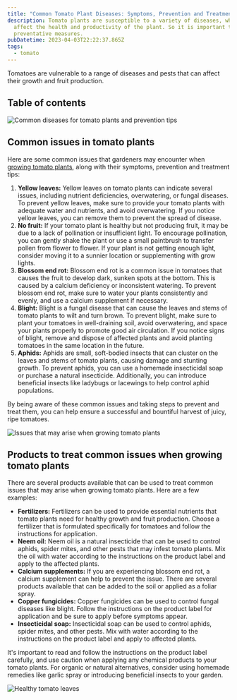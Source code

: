 ```yaml
---
title: "Common Tomato Plant Diseases: Symptoms, Prevention and Treatment Tips"
description: Tomato plants are susceptible to a variety of diseases, which can
  affect the health and productivity of the plant. So it is important to take
  preventative measures.
pubDatetime: 2023-04-03T22:22:37.865Z
tags:
  - tomato
---
```


Tomatoes are vulnerable to a range of diseases and pests that can affect their growth and fruit production.

## Table of contents

![Common diseases for tomato plants and prevention tips](/images/uploads/growing-tomato-indoors-1-.jpg "Common diseases for tomato plants and prevention tips")

## Common issues in tomato plants

Here are some common issues that gardeners may encounter when [growing tomato plants](https://urbangardener.wiki/posts/growing-tomatoes-in-pots-from-seed-to-harvest/), along with their symptoms, prevention and treatment tips:

1. **Yellow leaves:** Yellow leaves on tomato plants can indicate several issues, including nutrient deficiencies, overwatering, or fungal diseases. To prevent yellow leaves, make sure to provide your tomato plants with adequate water and nutrients, and avoid overwatering. If you notice yellow leaves, you can remove them to prevent the spread of disease.
2. **No fruit:** If your tomato plant is healthy but not producing fruit, it may be due to a lack of pollination or insufficient light. To encourage pollination, you can gently shake the plant or use a small paintbrush to transfer pollen from flower to flower. If your plant is not getting enough light, consider moving it to a sunnier location or supplementing with grow lights.
3. **Blossom end rot:** Blossom end rot is a common issue in tomatoes that causes the fruit to develop dark, sunken spots at the bottom. This is caused by a calcium deficiency or inconsistent watering. To prevent blossom end rot, make sure to water your plants consistently and evenly, and use a calcium supplement if necessary.
4. **Blight:** Blight is a fungal disease that can cause the leaves and stems of tomato plants to wilt and turn brown. To prevent blight, make sure to plant your tomatoes in well-draining soil, avoid overwatering, and space your plants properly to promote good air circulation. If you notice signs of blight, remove and dispose of affected plants and avoid planting tomatoes in the same location in the future.
5. **Aphids:** Aphids are small, soft-bodied insects that can cluster on the leaves and stems of tomato plants, causing damage and stunting growth. To prevent aphids, you can use a homemade insecticidal soap or purchase a natural insecticide. Additionally, you can introduce beneficial insects like ladybugs or lacewings to help control aphid populations.

By being aware of these common issues and taking steps to prevent and treat them, you can help ensure a successful and bountiful harvest of juicy, ripe tomatoes.

![Issues that may arise when growing tomato plants](/images/uploads/tomato-issues-1-.jpg "Issues that may arise when growing tomato plants")

## Products to treat common issues when growing tomato plants

There are several products available that can be used to treat common issues that may arise when growing tomato plants. Here are a few examples:

- **Fertilizers:** Fertilizers can be used to provide essential nutrients that tomato plants need for healthy growth and fruit production. Choose a fertilizer that is formulated specifically for tomatoes and follow the instructions for application.
- **Neem oil:** Neem oil is a natural insecticide that can be used to control aphids, spider mites, and other pests that may infest tomato plants. Mix the oil with water according to the instructions on the product label and apply to the affected plants.
- **Calcium supplements:** If you are experiencing blossom end rot, a calcium supplement can help to prevent the issue. There are several products available that can be added to the soil or applied as a foliar spray.
- **Copper fungicides:** Copper fungicides can be used to control fungal diseases like blight. Follow the instructions on the product label for application and be sure to apply before symptoms appear.
- **Insecticidal soap:** Insecticidal soap can be used to control aphids, spider mites, and other pests. Mix with water according to the instructions on the product label and apply to affected plants.

It's important to read and follow the instructions on the product label carefully, and use caution when applying any chemical products to your tomato plants. For organic or natural alternatives, consider using homemade remedies like garlic spray or introducing beneficial insects to your garden.

![Healthy tomato leaves](/images/uploads/healthy-tomato-leaves-1-.jpg "Healthy tomato leaves")
